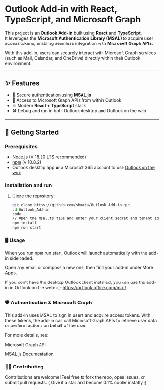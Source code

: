 # Outlook Add-in with React, TypeScript, and Microsoft Graph

This project is an **Outlook Add-in** built using **React** and **TypeScript**.  
It leverages the **Microsoft Authentication Library (MSAL)** to acquire user access tokens, enabling seamless integration with **Microsoft Graph APIs**.  

With this add-in, users can securely interact with Microsoft Graph services (such as Mail, Calendar, and OneDrive) directly within their Outlook environment.

---

## ✨ Features
- 🔑 Secure authentication using **MSAL.js**  
- 📧 Access to Microsoft Graph APIs from within Outlook  
- ⚛️ Modern **React + TypeScript** stack  
- 🛠️ Debug and run in both Outlook desktop and Outlook on the web  

---

## 🚀 Getting Started

### Prerequisites
- [Node.js](https://nodejs.org/) (V 18.20 LTS recommended)  
- [npm](https://www.npmjs.com/) (v 10.8.2)  
- Outlook desktop app **or** a Microsoft 365 account to use [Outlook on the web](https://outlook.office.com/mail/)

### Installation and run
1. Clone the repository:
   ```bash
   git clone https://github.com/shmata/Outlook_Add-in.git
   cd Outlook_Add-in
   code .
   // Open the msal.ts file and enter your client secret and tenant id
   npm install
   npm run start
   ```


### 🖥️ Usage

When you run npm run start, Outlook will launch automatically with the add-in sideloaded.

Open any email or compose a new one, then find your add-in under More Apps.

If you don’t have the desktop Outlook client installed, you can use the add-in in Outlook on the web:
👉 https://outlook.office.com/mail/

### 🛡️ Authentication & Microsoft Graph

This add-in uses MSAL to sign in users and acquire access tokens.
With these tokens, the add-in can call Microsoft Graph APIs to retrieve user data or perform actions on behalf of the user.

For more details, see:

Microsoft Graph API

MSAL.js Documentation

### 🧑‍💻 Contributing

Contributions are welcome! Feel free to fork the repo, open issues, or submit pull requests. ( Give it a star and become 0.1% cooler instatly ;) 
